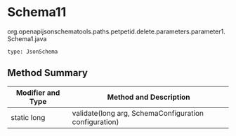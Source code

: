 # Schema11
org.openapijsonschematools.paths.petpetid.delete.parameters.parameter1.Schema1.java
```
type: JsonSchema
```

## Method Summary
| Modifier and Type | Method and Description |
| ----------------- | ---------------------- |
| static long | validate(long arg, SchemaConfiguration configuration) |
